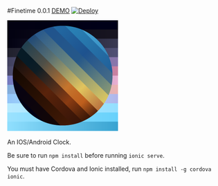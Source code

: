 #Finetime 0.0.1 [DEMO](http://finesttime.heroku.com)
[![Deploy](https://www.herokucdn.com/deploy/button.png)](https://heroku.com/deploy?template=https://github.com/spencerthayer/Finetime)

[![Finetime](https://raw.githubusercontent.com/spencerthayer/Finetime/master/www/img/favicon.png?raw=true "TorchNoteJS")](http://finesttime.heroku.com)

An IOS/Android Clock.

Be sure to run `npm install` before running `ionic serve`.

You must have Cordova and Ionic installed, run `npm install -g cordova ionic`.

